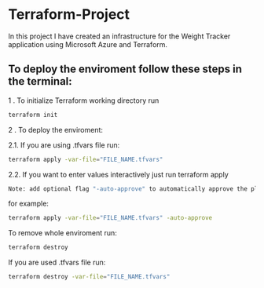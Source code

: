 # Terraform-Project

In this project I have created an infrastructure for the Weight Tracker application using Microsoft Azure and Terraform.

## To deploy the enviroment follow these steps in the terminal:

1 . To initialize Terraform working directory run

```bash
terraform init
```

2 . To deploy the enviroment:

2.1. If you are using .tfvars file run:

```bash
terraform apply -var-file="FILE_NAME.tfvars"
```

2.2. If you want to enter values interactively just run terraform apply

```bash
Note: add optional flag "-auto-approve" to automatically approve the plan.
```
for example:

```bash
terraform apply -var-file="FILE_NAME.tfvars" -auto-approve
```

To remove whole enviroment run:

```bash
terraform destroy
```

If you are used .tfvars file run:

```bash
terraform destroy -var-file="FILE_NAME.tfvars" 
```

